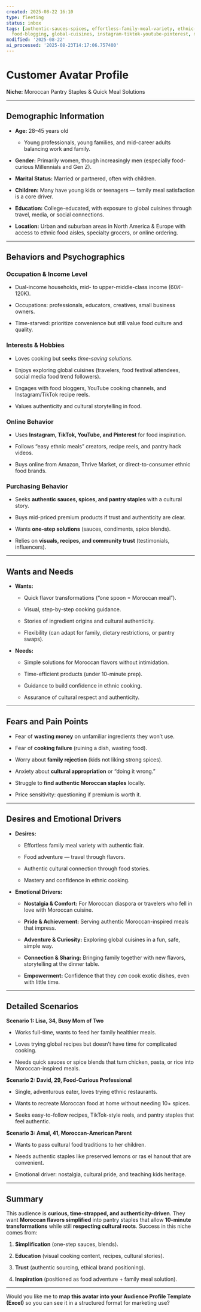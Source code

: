 ```yaml
---
created: 2025-08-22 16:10
type: fleeting
status: inbox
tags: [authentic-sauces-spices, effortless-family-meal-variety, ethnic-foods, family-meal-satisfaction,
  food-blogging, global-cuisines, instagram-tiktok-youtube-pinterest, married-or-partnered]
modified: '2025-08-22'
ai_processed: '2025-08-23T14:17:06.757400'
---
```

# Customer Avatar Profile

**Niche:** Moroccan Pantry Staples & Quick Meal Solutions

---

## Demographic Information

- **Age:** 28–45 years old
    
    - Young professionals, young families, and mid-career adults balancing work and family.
        
- **Gender:** Primarily women, though increasingly men (especially food-curious Millennials and Gen Z).
    
- **Marital Status:** Married or partnered, often with children.
    
- **Children:** Many have young kids or teenagers — family meal satisfaction is a core driver.
    
- **Education:** College-educated, with exposure to global cuisines through travel, media, or social connections.
    
- **Location:** Urban and suburban areas in North America & Europe with access to ethnic food aisles, specialty grocers, or online ordering.
    

---

## Behaviors and Psychographics

### Occupation & Income Level

- Dual-income households, mid- to upper-middle-class income ($60K–$120K).
    
- Occupations: professionals, educators, creatives, small business owners.
    
- Time-starved: prioritize convenience but still value food culture and quality.
    

### Interests & Hobbies

- Loves cooking but seeks _time-saving solutions_.
    
- Enjoys exploring global cuisines (travelers, food festival attendees, social media food trend followers).
    
- Engages with food bloggers, YouTube cooking channels, and Instagram/TikTok recipe reels.
    
- Values authenticity and cultural storytelling in food.
    

### Online Behavior

- Uses **Instagram, TikTok, YouTube, and Pinterest** for food inspiration.
    
- Follows “easy ethnic meals” creators, recipe reels, and pantry hack videos.
    
- Buys online from Amazon, Thrive Market, or direct-to-consumer ethnic food brands.
    

### Purchasing Behavior

- Seeks **authentic sauces, spices, and pantry staples** with a cultural story.
    
- Buys mid-priced premium products if trust and authenticity are clear.
    
- Wants **one-step solutions** (sauces, condiments, spice blends).
    
- Relies on **visuals, recipes, and community trust** (testimonials, influencers).
    

---

## Wants and Needs

- **Wants:**
    
    - Quick flavor transformations (“one spoon = Moroccan meal”).
        
    - Visual, step-by-step cooking guidance.
        
    - Stories of ingredient origins and cultural authenticity.
        
    - Flexibility (can adapt for family, dietary restrictions, or pantry swaps).
        
- **Needs:**
    
    - Simple solutions for Moroccan flavors without intimidation.
        
    - Time-efficient products (under 10-minute prep).
        
    - Guidance to build confidence in ethnic cooking.
        
    - Assurance of cultural respect and authenticity.
        

---

## Fears and Pain Points

- Fear of **wasting money** on unfamiliar ingredients they won’t use.
    
- Fear of **cooking failure** (ruining a dish, wasting food).
    
- Worry about **family rejection** (kids not liking strong spices).
    
- Anxiety about **cultural appropriation** or “doing it wrong.”
    
- Struggle to **find authentic Moroccan staples** locally.
    
- Price sensitivity: questioning if premium is worth it.
    

---

## Desires and Emotional Drivers

- **Desires:**
    
    - Effortless family meal variety with authentic flair.
        
    - Food adventure — travel through flavors.
        
    - Authentic cultural connection through food stories.
        
    - Mastery and confidence in ethnic cooking.
        
- **Emotional Drivers:**
    
    - **Nostalgia & Comfort:** For Moroccan diaspora or travelers who fell in love with Moroccan cuisine.
        
    - **Pride & Achievement:** Serving authentic Moroccan-inspired meals that impress.
        
    - **Adventure & Curiosity:** Exploring global cuisines in a fun, safe, simple way.
        
    - **Connection & Sharing:** Bringing family together with new flavors, storytelling at the dinner table.
        
    - **Empowerment:** Confidence that they _can_ cook exotic dishes, even with little time.
        

---

## Detailed Scenarios

**Scenario 1: Lisa, 34, Busy Mom of Two**

- Works full-time, wants to feed her family healthier meals.
    
- Loves trying global recipes but doesn’t have time for complicated cooking.
    
- Needs quick sauces or spice blends that turn chicken, pasta, or rice into Moroccan-inspired meals.
    

**Scenario 2: David, 29, Food-Curious Professional**

- Single, adventurous eater, loves trying ethnic restaurants.
    
- Wants to recreate Moroccan food at home without needing 10+ spices.
    
- Seeks easy-to-follow recipes, TikTok-style reels, and pantry staples that feel authentic.
    

**Scenario 3: Amal, 41, Moroccan-American Parent**

- Wants to pass cultural food traditions to her children.
    
- Needs authentic staples like preserved lemons or ras el hanout that are convenient.
    
- Emotional driver: nostalgia, cultural pride, and teaching kids heritage.
    

---

## Summary

This audience is **curious, time-strapped, and authenticity-driven**. They want **Moroccan flavors simplified** into pantry staples that allow **10-minute transformations** while still **respecting cultural roots**. Success in this niche comes from:

1. **Simplification** (one-step sauces, blends).
    
2. **Education** (visual cooking content, recipes, cultural stories).
    
3. **Trust** (authentic sourcing, ethical brand positioning).
    
4. **Inspiration** (positioned as food adventure + family meal solution).
    

---

Would you like me to **map this avatar into your Audience Profile Template (Excel)** so you can see it in a structured format for marketing use?